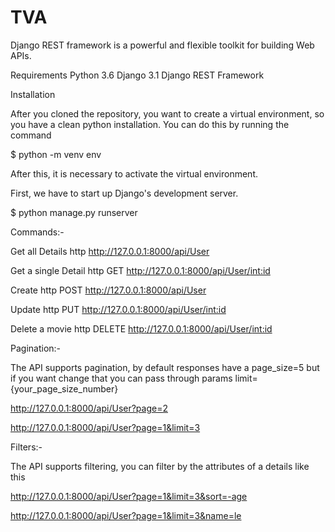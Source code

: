 # TVA

Django REST framework is a powerful and flexible toolkit for building Web APIs.

Requirements
    Python 3.6
    Django 3.1
    Django REST Framework

Installation

After you cloned the repository, you want to create a virtual environment, so you have a clean python installation. You can do this by running the command

$ python -m venv env

After this, it is necessary to activate the virtual environment.

First, we have to start up Django's development server.

$ python manage.py runserver

Commands:-

Get all Details
http http://127.0.0.1:8000/api/User

Get a single Detail
http GET http://127.0.0.1:8000/api/User/<int:id>

Create
http POST http://127.0.0.1:8000/api/User

Update 
http PUT http://127.0.0.1:8000/api/User/<int:id>

Delete a movie
http DELETE http://127.0.0.1:8000/api/User/<int:id>

Pagination:-

The API supports pagination, by default responses have a page_size=5 but if you want change that you can pass through params limit={your_page_size_number}


http://127.0.0.1:8000/api/User?page=2

http://127.0.0.1:8000/api/User?page=1&limit=3

Filters:-

The API supports filtering, you can filter by the attributes of a details like this

http://127.0.0.1:8000/api/User?page=1&limit=3&sort=-age

http://127.0.0.1:8000/api/User?page=1&limit=3&name=le





